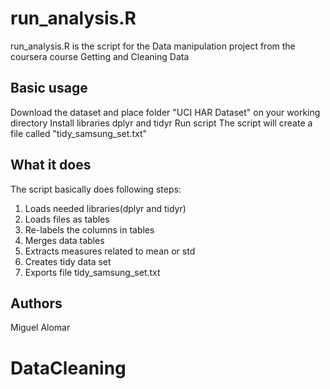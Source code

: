 
# run_analysis.R
run_analysis.R is the script for the Data manipulation project from the
coursera course Getting and Cleaning Data

## Basic usage

Download the dataset and place folder "UCI HAR Dataset" on your working directory
Install libraries dplyr and tidyr
Run script
The script will create a file called "tidy_samsung_set.txt"

## What it does

The script basically does following steps:
1. Loads needed libraries(dplyr and tidyr)
2. Loads files as tables
3. Re-labels the columns in tables
4. Merges data tables
5. Extracts measures related to mean or std
6. Creates tidy data set
7. Exports file tidy_samsung_set.txt

## Authors ##

Miguel Alomar
# DataCleaning
